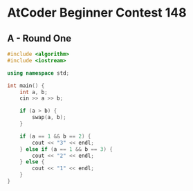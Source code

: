 # AtCoder Beginner Contest 148
## A - Round One
```cpp
#include <algorithm>
#include <iostream>

using namespace std;

int main() {
    int a, b;
    cin >> a >> b;

    if (a > b) {
        swap(a, b);
    }

    if (a == 1 && b == 2) {
        cout << "3" << endl;
    } else if (a == 1 && b == 3) {
        cout << "2" << endl;
    } else {
        cout << "1" << endl;
    }
}
```
